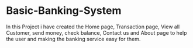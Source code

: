 # Basic-Banking-System
In this Project i have created the Home page, Transaction page, View all Customer, send money, check balance, Contact us and About page to help the user and making the banking service easy for them.
